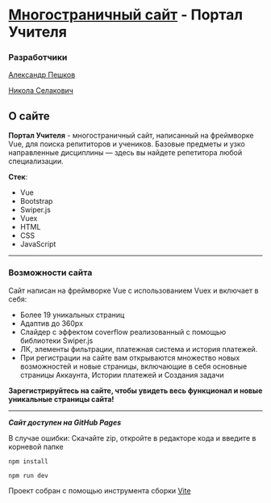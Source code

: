 # [Многостраничный сайт](fullstakilla.github.io/TeachersPortal/) -  Портал Учителя
### Разработчики

[Александр Пешков](https://github.com/mnenie)

[Никола Селакович](https://github.com/fullstakilla)

## О сайте
__Портал Учителя__ - многостраничный сайт, написанный на фреймворке Vue, для поиска репититоров и учеников. Базовые предметы и узко направленные дисциплины — здесь вы найдете репетитора любой специализации.

__Стек__:
* Vue
* Bootstrap
* Swiper.js
* Vuex
* HTML
* CSS
* JavaScript
___ 
### Возможности сайта
Сайт написан на фреймворке Vue с использованием Vuex и включает в себя:

* Более 19 уникальных страниц
* Адаптив до 360px
* Слайдер с эффектом coverflow реализованный с помощью библиотеки Swiper.js 
* ЛК, элементы фильтрации, платежная система и  история платежей. 
* При регистрации на сайте вам открываются множество новых возможностей и новые страницы, включающие в себя основные страницы Аккаунта, Истории платежей и Создания задачи

__Зарегистрируйтесь на сайте, чтобы увидеть весь функционал и новые уникальные страницы сайта!__


___
___Сайт доступен на GitHub Pages___

В случае ошибки: 
Скачайте zip, откройте в редакторе кода и введите в корневой папке

`npm install`

`npm run dev`

Проект собран с помощью инструмента сборки [Vite](https://vitejs.dev/)
